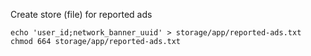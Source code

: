 Create store (file) for reported ads
```
echo 'user_id;network_banner_uuid' > storage/app/reported-ads.txt
chmod 664 storage/app/reported-ads.txt
```
